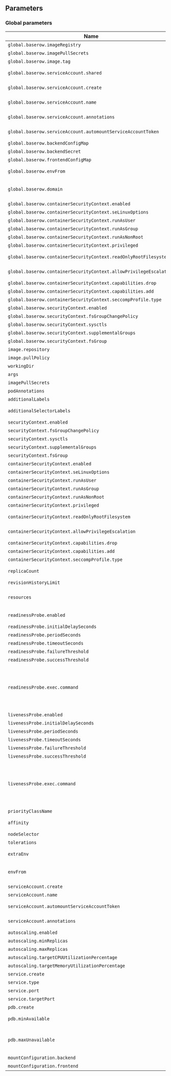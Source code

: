## Parameters

### Global parameters

| Name                                                               | Description                                                                                                                                                                                                                                                                                                           | Value                                                                                   |
| ------------------------------------------------------------------ | --------------------------------------------------------------------------------------------------------------------------------------------------------------------------------------------------------------------------------------------------------------------------------------------------------------------- | --------------------------------------------------------------------------------------- |
| `global.baserow.imageRegistry`                                     | Global Docker image registry                                                                                                                                                                                                                                                                                          | `baserow`                                                                               |
| `global.baserow.imagePullSecrets`                                  | Global Docker registry secret names as an array                                                                                                                                                                                                                                                                       | `[]`                                                                                    |
| `global.baserow.image.tag`                                         | Global Docker image tag                                                                                                                                                                                                                                                                                               | `1.33.1`                                                                                |
| `global.baserow.serviceAccount.shared`                             | Set to true to share the service account between all application components.                                                                                                                                                                                                                                          | `true`                                                                                  |
| `global.baserow.serviceAccount.create`                             | Set to true to create a service account to share between all application components.                                                                                                                                                                                                                                  | `true`                                                                                  |
| `global.baserow.serviceAccount.name`                               | Configure a name for service account to share between all application components.                                                                                                                                                                                                                                     | `baserow`                                                                               |
| `global.baserow.serviceAccount.annotations`                        | Configure annotations for the shared service account.                                                                                                                                                                                                                                                                 | `{}`                                                                                    |
| `global.baserow.serviceAccount.automountServiceAccountToken`       | Allows auto mount of ServiceAccountToken on the serviceAccount                                                                                                                                                                                                                                                        | `false`                                                                                 |
| `global.baserow.backendConfigMap`                                  | Configure a name for the backend configmap.                                                                                                                                                                                                                                                                           | `backend-config`                                                                        |
| `global.baserow.backendSecret`                                     | Configure a name for the backend secret.                                                                                                                                                                                                                                                                              | `backend-secret`                                                                        |
| `global.baserow.frontendConfigMap`                                 | Configure a name for the frontend configmap.                                                                                                                                                                                                                                                                          | `frontend-config`                                                                       |
| `global.baserow.envFrom`                                           | Configure secrets or configMaps to be used as environment variables for all components.                                                                                                                                                                                                                               | `[]`                                                                                    |
| `global.baserow.domain`                                            | Configure the domain for the ## @param global.baserow.containerSecurityContext.enabled Enabled containers' Security Context                                                                                                                                                                                           | `cluster.local`                                                                         |
| `global.baserow.containerSecurityContext.enabled`                  | Enabled containers' Security Context                                                                                                                                                                                                                                                                                  | `false`                                                                                 |
| `global.baserow.containerSecurityContext.seLinuxOptions`           | Set SELinux options in container                                                                                                                                                                                                                                                                                      | `{}`                                                                                    |
| `global.baserow.containerSecurityContext.runAsUser`                | Set containers' Security Context runAsUser                                                                                                                                                                                                                                                                            | `""`                                                                                    |
| `global.baserow.containerSecurityContext.runAsGroup`               | Set containers' Security Context runAsGroup                                                                                                                                                                                                                                                                           | `""`                                                                                    |
| `global.baserow.containerSecurityContext.runAsNonRoot`             | Set container's Security Context runAsNonRoot                                                                                                                                                                                                                                                                         | `""`                                                                                    |
| `global.baserow.containerSecurityContext.privileged`               | Set container's Security Context privileged                                                                                                                                                                                                                                                                           | `false`                                                                                 |
| `global.baserow.containerSecurityContext.readOnlyRootFilesystem`   | Set container's Security Context readOnlyRootFilesystem                                                                                                                                                                                                                                                               | `false`                                                                                 |
| `global.baserow.containerSecurityContext.allowPrivilegeEscalation` | Set container's Security Context allowPrivilegeEscalation                                                                                                                                                                                                                                                             | `false`                                                                                 |
| `global.baserow.containerSecurityContext.capabilities.drop`        | List of capabilities to be dropped                                                                                                                                                                                                                                                                                    | `[]`                                                                                    |
| `global.baserow.containerSecurityContext.capabilities.add`         | List of capabilities to be added                                                                                                                                                                                                                                                                                      | `[]`                                                                                    |
| `global.baserow.containerSecurityContext.seccompProfile.type`      | Set container's Security Context seccomp profile                                                                                                                                                                                                                                                                      | `""`                                                                                    |
| `global.baserow.securityContext.enabled`                           | Enable security context                                                                                                                                                                                                                                                                                               | `false`                                                                                 |
| `global.baserow.securityContext.fsGroupChangePolicy`               | Set filesystem group change policy                                                                                                                                                                                                                                                                                    | `""`                                                                                    |
| `global.baserow.securityContext.sysctls`                           | Set kernel settings using the sysctl interface                                                                                                                                                                                                                                                                        | `""`                                                                                    |
| `global.baserow.securityContext.supplementalGroups`                | Set filesystem extra groups                                                                                                                                                                                                                                                                                           | `""`                                                                                    |
| `global.baserow.securityContext.fsGroup`                           | Group ID for the pod                                                                                                                                                                                                                                                                                                  | `""`                                                                                    |
| `image.repository`                                                 | Baserow image repository                                                                                                                                                                                                                                                                                              | `baserow/baserow`                                                                       |
| `image.pullPolicy`                                                 | Baserow image pull policy                                                                                                                                                                                                                                                                                             | `IfNotPresent`                                                                          |
| `workingDir`                                                       | Application container working directory                                                                                                                                                                                                                                                                               | `/baserow-saas`                                                                         |
| `args`                                                             | Application container extra arguments                                                                                                                                                                                                                                                                                 | `[]`                                                                                    |
| `imagePullSecrets`                                                 | Container image pull secrets                                                                                                                                                                                                                                                                                          | `[]`                                                                                    |
| `podAnnotations`                                                   | Map of annotations to add to the pods                                                                                                                                                                                                                                                                                 | `{}`                                                                                    |
| `additionalLabels`                                                 | Map of extra labels to add                                                                                                                                                                                                                                                                                            | `{}`                                                                                    |
| `additionalSelectorLabels`                                         | Map of extra selector labels to add to the deployment                                                                                                                                                                                                                                                                 | `{}`                                                                                    |
| `securityContext.enabled`                                          | Enable security context                                                                                                                                                                                                                                                                                               | `false`                                                                                 |
| `securityContext.fsGroupChangePolicy`                              | Set filesystem group change policy                                                                                                                                                                                                                                                                                    | `Always`                                                                                |
| `securityContext.sysctls`                                          | Set kernel settings using the sysctl interface                                                                                                                                                                                                                                                                        | `[]`                                                                                    |
| `securityContext.supplementalGroups`                               | Set filesystem extra groups                                                                                                                                                                                                                                                                                           | `[]`                                                                                    |
| `securityContext.fsGroup`                                          | Group ID for the pod                                                                                                                                                                                                                                                                                                  | `""`                                                                                    |
| `containerSecurityContext.enabled`                                 | Enabled containers' Security Context                                                                                                                                                                                                                                                                                  | `false`                                                                                 |
| `containerSecurityContext.seLinuxOptions`                          | Set SELinux options in container                                                                                                                                                                                                                                                                                      | `{}`                                                                                    |
| `containerSecurityContext.runAsUser`                               | Set containers' Security Context runAsUser                                                                                                                                                                                                                                                                            | `""`                                                                                    |
| `containerSecurityContext.runAsGroup`                              | Set containers' Security Context runAsGroup                                                                                                                                                                                                                                                                           | `""`                                                                                    |
| `containerSecurityContext.runAsNonRoot`                            | Set container's Security Context runAsNonRoot                                                                                                                                                                                                                                                                         | `""`                                                                                    |
| `containerSecurityContext.privileged`                              | Set container's Security Context privileged                                                                                                                                                                                                                                                                           | `false`                                                                                 |
| `containerSecurityContext.readOnlyRootFilesystem`                  | Set container's Security Context readOnlyRootFilesystem                                                                                                                                                                                                                                                               | `false`                                                                                 |
| `containerSecurityContext.allowPrivilegeEscalation`                | Set container's Security Context allowPrivilegeEscalation                                                                                                                                                                                                                                                             | `false`                                                                                 |
| `containerSecurityContext.capabilities.drop`                       | List of capabilities to be dropped                                                                                                                                                                                                                                                                                    | `[]`                                                                                    |
| `containerSecurityContext.capabilities.add`                        | List of capabilities to be added                                                                                                                                                                                                                                                                                      | `[]`                                                                                    |
| `containerSecurityContext.seccompProfile.type`                     | Set container's Security Context seccomp profile                                                                                                                                                                                                                                                                      | `""`                                                                                    |
| `replicaCount`                                                     | Number of application pods, ignored when enabling autoscaling.                                                                                                                                                                                                                                                        | `1`                                                                                     |
| `revisionHistoryLimit`                                             | Number of old ReplicaSets to retain for rollback                                                                                                                                                                                                                                                                      | `10`                                                                                    |
| `resources`                                                        | Set container requests and limits for different resources like CPU or memory (essential for production workloads)                                                                                                                                                                                                     | `{}`                                                                                    |
| `readinessProbe.enabled`                                           | Enable readinessProbe on the application container                                                                                                                                                                                                                                                                    | `false`                                                                                 |
| `readinessProbe.initialDelaySeconds`                               | Initial delay seconds for readinessProbe                                                                                                                                                                                                                                                                              | `120`                                                                                   |
| `readinessProbe.periodSeconds`                                     | Period seconds for readinessProbe                                                                                                                                                                                                                                                                                     | `5`                                                                                     |
| `readinessProbe.timeoutSeconds`                                    | Timeout seconds for readinessProbe                                                                                                                                                                                                                                                                                    | `5`                                                                                     |
| `readinessProbe.failureThreshold`                                  | Failure threshold for readinessProbe                                                                                                                                                                                                                                                                                  | `3`                                                                                     |
| `readinessProbe.successThreshold`                                  | Success threshold for readinessProbe                                                                                                                                                                                                                                                                                  | `1`                                                                                     |
| `readinessProbe.exec.command`                                      | Defines the command to run in the container to determine if the container is running. The command is simply executed, and if it exits with a status code of 0, the container is considered to be alive and functioning. If the command exits with a non-zero status code, the container is considered to have failed. | `["/bin/bash","-c","/baserow/backend/docker/docker-entrypoint.sh backend-healthcheck"]` |
| `livenessProbe.enabled`                                            | Enable livenessProbe on the application container                                                                                                                                                                                                                                                                     | `false`                                                                                 |
| `livenessProbe.initialDelaySeconds`                                | Initial delay seconds for livenessProbe                                                                                                                                                                                                                                                                               | `120`                                                                                   |
| `livenessProbe.periodSeconds`                                      | Period seconds for livenessProbe                                                                                                                                                                                                                                                                                      | `5`                                                                                     |
| `livenessProbe.timeoutSeconds`                                     | Timeout seconds for livenessProbe                                                                                                                                                                                                                                                                                     | `5`                                                                                     |
| `livenessProbe.failureThreshold`                                   | Failure threshold for livenessProbe                                                                                                                                                                                                                                                                                   | `3`                                                                                     |
| `livenessProbe.successThreshold`                                   | Success threshold for livenessProbe                                                                                                                                                                                                                                                                                   | `1`                                                                                     |
| `livenessProbe.exec.command`                                       | Defines the command to run in the container to determine if the container is running. The command is simply executed, and if it exits with a status code of 0, the container is considered to be alive and functioning. If the command exits with a non-zero status code, the container is considered to have failed. | `["/bin/bash","-c","/baserow/backend/docker/docker-entrypoint.sh backend-healthcheck"]` |
| `priorityClassName`                                                | Priority Class to use for each pod                                                                                                                                                                                                                                                                                    | `""`                                                                                    |
| `affinity`                                                         | Affinity for the baserow application pods assignment                                                                                                                                                                                                                                                                  | `{}`                                                                                    |
| `nodeSelector`                                                     | Node labels for application pods assignment                                                                                                                                                                                                                                                                           | `{}`                                                                                    |
| `tolerations`                                                      | Tolerations for application pods assignment                                                                                                                                                                                                                                                                           | `[]`                                                                                    |
| `extraEnv`                                                         | Extra environment variables to add to the baserow application container                                                                                                                                                                                                                                               | `[]`                                                                                    |
| `envFrom`                                                          | Extra environments variables to add to the baserow application container from configmaps or secrets.                                                                                                                                                                                                                  | `[]`                                                                                    |
| `serviceAccount.create`                                            | Enable creation of ServiceAccount for the pod                                                                                                                                                                                                                                                                         | `true`                                                                                  |
| `serviceAccount.name`                                              | The name of the ServiceAccount to use.                                                                                                                                                                                                                                                                                | `""`                                                                                    |
| `serviceAccount.automountServiceAccountToken`                      | Allows auto mount of ServiceAccountToken on the serviceAccount                                                                                                                                                                                                                                                        | `false`                                                                                 |
| `serviceAccount.annotations`                                       | Additional custom annotations for the ServiceAccount                                                                                                                                                                                                                                                                  | `{}`                                                                                    |
| `autoscaling.enabled`                                              | Enable autoscaling for the application                                                                                                                                                                                                                                                                                | `false`                                                                                 |
| `autoscaling.minReplicas`                                          | Minimum number of application replicas                                                                                                                                                                                                                                                                                | `2`                                                                                     |
| `autoscaling.maxReplicas`                                          | Maximum number of application replicas                                                                                                                                                                                                                                                                                | `10`                                                                                    |
| `autoscaling.targetCPUUtilizationPercentage`                       | Target CPU utilization percentage                                                                                                                                                                                                                                                                                     | `80`                                                                                    |
| `autoscaling.targetMemoryUtilizationPercentage`                    | Target Memory utilization percentage                                                                                                                                                                                                                                                                                  | `80`                                                                                    |
| `service.create`                                                   | Set to true to create a Kubernetes service                                                                                                                                                                                                                                                                            | `true`                                                                                  |
| `service.type`                                                     | Kubernetes service type                                                                                                                                                                                                                                                                                               | `ClusterIP`                                                                             |
| `service.port`                                                     | Port to expose for the application                                                                                                                                                                                                                                                                                    | `80`                                                                                    |
| `service.targetPort`                                               | Port to expose for the application                                                                                                                                                                                                                                                                                    | `8000`                                                                                  |
| `pdb.create`                                                       | Enable/disable a Pod Disruption Budget creation                                                                                                                                                                                                                                                                       | `false`                                                                                 |
| `pdb.minAvailable`                                                 | Minimum number/percentage of pods that should remain scheduled                                                                                                                                                                                                                                                        | `50%`                                                                                   |
| `pdb.maxUnavailable`                                               | Maximum number/percentage of pods that may be made unavailable. Defaults to `1` if both `readReplicas.pdb.minAvailable` and `readReplicas.pdb.maxUnavailable` are empty.                                                                                                                                              | `50%`                                                                                   |
| `mountConfiguration.backend`                                       | Mount backend configmaps and secrets.                                                                                                                                                                                                                                                                                 | `true`                                                                                  |
| `mountConfiguration.frontend`                                      | Mount frontend configmaps and secrets.                                                                                                                                                                                                                                                                                | `false`                                                                                 |
